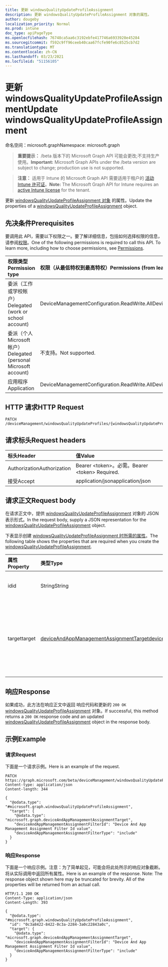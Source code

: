 ```yaml
---
title: 更新 windowsQualityUpdateProfileAssignment
description: 更新 windowsQualityUpdateProfileAssignment 对象的属性。
author: dougeby
localization_priority: Normal
ms.prod: intune
doc_type: apiPageType
ms.openlocfilehash: 76748ca5aa6c3192ebfe417746a6933928e45284
ms.sourcegitcommit: f592c9ff96ceeb40caa67fcfe90fe6c8525cb7d2
ms.translationtype: MT
ms.contentlocale: zh-CN
ms.lasthandoff: 03/23/2021
ms.locfileid: "51156105"
---
```

# <a name="update-windowsqualityupdateprofileassignment"></a><span data-ttu-id="3006e-103">更新 windowsQualityUpdateProfileAssignment</span><span class="sxs-lookup"><span data-stu-id="3006e-103">Update windowsQualityUpdateProfileAssignment</span></span>

<span data-ttu-id="3006e-104">命名空间：microsoft.graph</span><span class="sxs-lookup"><span data-stu-id="3006e-104">Namespace: microsoft.graph</span></span>

> <span data-ttu-id="3006e-105">**重要提示：** /beta 版本下的 Microsoft Graph API 可能会更改;不支持生产使用。</span><span class="sxs-lookup"><span data-stu-id="3006e-105">**Important:** Microsoft Graph APIs under the /beta version are subject to change; production use is not supported.</span></span>

> <span data-ttu-id="3006e-106">**注意：** 适用于 Intune 的 Microsoft Graph API 需要适用于租户的 [活动 Intune 许可证](https://go.microsoft.com/fwlink/?linkid=839381)。</span><span class="sxs-lookup"><span data-stu-id="3006e-106">**Note:** The Microsoft Graph API for Intune requires an [active Intune license](https://go.microsoft.com/fwlink/?linkid=839381) for the tenant.</span></span>

<span data-ttu-id="3006e-107">更新 [windowsQualityUpdateProfileAssignment 对象](../resources/intune-softwareupdate-windowsqualityupdateprofileassignment.md) 的属性。</span><span class="sxs-lookup"><span data-stu-id="3006e-107">Update the properties of a [windowsQualityUpdateProfileAssignment](../resources/intune-softwareupdate-windowsqualityupdateprofileassignment.md) object.</span></span>

## <a name="prerequisites"></a><span data-ttu-id="3006e-108">先决条件</span><span class="sxs-lookup"><span data-stu-id="3006e-108">Prerequisites</span></span>
<span data-ttu-id="3006e-p101">要调用此 API，需要以下权限之一。要了解详细信息，包括如何选择权限的信息，请参阅[权限](/graph/permissions-reference)。</span><span class="sxs-lookup"><span data-stu-id="3006e-p101">One of the following permissions is required to call this API. To learn more, including how to choose permissions, see [Permissions](/graph/permissions-reference).</span></span>

|<span data-ttu-id="3006e-111">权限类型</span><span class="sxs-lookup"><span data-stu-id="3006e-111">Permission type</span></span>|<span data-ttu-id="3006e-112">权限（从最低特权到最高特权）</span><span class="sxs-lookup"><span data-stu-id="3006e-112">Permissions (from least to most privileged)</span></span>|
|:---|:---|
|<span data-ttu-id="3006e-113">委派（工作或学校帐户）</span><span class="sxs-lookup"><span data-stu-id="3006e-113">Delegated (work or school account)</span></span>|<span data-ttu-id="3006e-114">DeviceManagementConfiguration.ReadWrite.All</span><span class="sxs-lookup"><span data-stu-id="3006e-114">DeviceManagementConfiguration.ReadWrite.All</span></span>|
|<span data-ttu-id="3006e-115">委派（个人 Microsoft 帐户）</span><span class="sxs-lookup"><span data-stu-id="3006e-115">Delegated (personal Microsoft account)</span></span>|<span data-ttu-id="3006e-116">不支持。</span><span class="sxs-lookup"><span data-stu-id="3006e-116">Not supported.</span></span>|
|<span data-ttu-id="3006e-117">应用程序</span><span class="sxs-lookup"><span data-stu-id="3006e-117">Application</span></span>|<span data-ttu-id="3006e-118">DeviceManagementConfiguration.ReadWrite.All</span><span class="sxs-lookup"><span data-stu-id="3006e-118">DeviceManagementConfiguration.ReadWrite.All</span></span>|

## <a name="http-request"></a><span data-ttu-id="3006e-119">HTTP 请求</span><span class="sxs-lookup"><span data-stu-id="3006e-119">HTTP Request</span></span>
<!-- {
  "blockType": "ignored"
}
-->
``` http
PATCH /deviceManagement/windowsQualityUpdateProfiles/{windowsQualityUpdateProfileId}/assignments/{windowsQualityUpdateProfileAssignmentId}
```

## <a name="request-headers"></a><span data-ttu-id="3006e-120">请求标头</span><span class="sxs-lookup"><span data-stu-id="3006e-120">Request headers</span></span>
|<span data-ttu-id="3006e-121">标头</span><span class="sxs-lookup"><span data-stu-id="3006e-121">Header</span></span>|<span data-ttu-id="3006e-122">值</span><span class="sxs-lookup"><span data-stu-id="3006e-122">Value</span></span>|
|:---|:---|
|<span data-ttu-id="3006e-123">Authorization</span><span class="sxs-lookup"><span data-stu-id="3006e-123">Authorization</span></span>|<span data-ttu-id="3006e-124">Bearer &lt;token&gt;。必需。</span><span class="sxs-lookup"><span data-stu-id="3006e-124">Bearer &lt;token&gt; Required.</span></span>|
|<span data-ttu-id="3006e-125">接受</span><span class="sxs-lookup"><span data-stu-id="3006e-125">Accept</span></span>|<span data-ttu-id="3006e-126">application/json</span><span class="sxs-lookup"><span data-stu-id="3006e-126">application/json</span></span>|

## <a name="request-body"></a><span data-ttu-id="3006e-127">请求正文</span><span class="sxs-lookup"><span data-stu-id="3006e-127">Request body</span></span>
<span data-ttu-id="3006e-128">在请求正文中，提供 [windowsQualityUpdateProfileAssignment](../resources/intune-softwareupdate-windowsqualityupdateprofileassignment.md) 对象的 JSON 表示形式。</span><span class="sxs-lookup"><span data-stu-id="3006e-128">In the request body, supply a JSON representation for the [windowsQualityUpdateProfileAssignment](../resources/intune-softwareupdate-windowsqualityupdateprofileassignment.md) object.</span></span>

<span data-ttu-id="3006e-129">下表显示创建 [windowsQualityUpdateProfileAssignment 时所需的属性](../resources/intune-softwareupdate-windowsqualityupdateprofileassignment.md)。</span><span class="sxs-lookup"><span data-stu-id="3006e-129">The following table shows the properties that are required when you create the [windowsQualityUpdateProfileAssignment](../resources/intune-softwareupdate-windowsqualityupdateprofileassignment.md).</span></span>

|<span data-ttu-id="3006e-130">属性</span><span class="sxs-lookup"><span data-stu-id="3006e-130">Property</span></span>|<span data-ttu-id="3006e-131">类型</span><span class="sxs-lookup"><span data-stu-id="3006e-131">Type</span></span>|<span data-ttu-id="3006e-132">说明</span><span class="sxs-lookup"><span data-stu-id="3006e-132">Description</span></span>|
|:---|:---|:---|
|<span data-ttu-id="3006e-133">id</span><span class="sxs-lookup"><span data-stu-id="3006e-133">id</span></span>|<span data-ttu-id="3006e-134">String</span><span class="sxs-lookup"><span data-stu-id="3006e-134">String</span></span>|<span data-ttu-id="3006e-135">实体的标识符</span><span class="sxs-lookup"><span data-stu-id="3006e-135">The Identifier of the entity</span></span>|
|<span data-ttu-id="3006e-136">target</span><span class="sxs-lookup"><span data-stu-id="3006e-136">target</span></span>|[<span data-ttu-id="3006e-137">deviceAndAppManagementAssignmentTarget</span><span class="sxs-lookup"><span data-stu-id="3006e-137">deviceAndAppManagementAssignmentTarget</span></span>](../resources/intune-shared-deviceandappmanagementassignmenttarget.md)|<span data-ttu-id="3006e-138">功能更新配置文件分配到的分配目标。</span><span class="sxs-lookup"><span data-stu-id="3006e-138">The assignment target that the feature update profile is assigned to.</span></span>|



## <a name="response"></a><span data-ttu-id="3006e-139">响应</span><span class="sxs-lookup"><span data-stu-id="3006e-139">Response</span></span>
<span data-ttu-id="3006e-140">如果成功，此方法在响应正文中返回 响应代码和更新的 `200 OK` [windowsQualityUpdateProfileAssignment](../resources/intune-softwareupdate-windowsqualityupdateprofileassignment.md) 对象。</span><span class="sxs-lookup"><span data-stu-id="3006e-140">If successful, this method returns a `200 OK` response code and an updated [windowsQualityUpdateProfileAssignment](../resources/intune-softwareupdate-windowsqualityupdateprofileassignment.md) object in the response body.</span></span>

## <a name="example"></a><span data-ttu-id="3006e-141">示例</span><span class="sxs-lookup"><span data-stu-id="3006e-141">Example</span></span>

### <a name="request"></a><span data-ttu-id="3006e-142">请求</span><span class="sxs-lookup"><span data-stu-id="3006e-142">Request</span></span>
<span data-ttu-id="3006e-143">下面是一个请求示例。</span><span class="sxs-lookup"><span data-stu-id="3006e-143">Here is an example of the request.</span></span>
``` http
PATCH https://graph.microsoft.com/beta/deviceManagement/windowsQualityUpdateProfiles/{windowsQualityUpdateProfileId}/assignments/{windowsQualityUpdateProfileAssignmentId}
Content-type: application/json
Content-length: 344

{
  "@odata.type": "#microsoft.graph.windowsQualityUpdateProfileAssignment",
  "target": {
    "@odata.type": "microsoft.graph.deviceAndAppManagementAssignmentTarget",
    "deviceAndAppManagementAssignmentFilterId": "Device And App Management Assignment Filter Id value",
    "deviceAndAppManagementAssignmentFilterType": "include"
  }
}
```

### <a name="response"></a><span data-ttu-id="3006e-144">响应</span><span class="sxs-lookup"><span data-stu-id="3006e-144">Response</span></span>
<span data-ttu-id="3006e-p102">下面是一个响应示例。注意：为了简单起见，可能会将此处所示的响应对象截断。将从实际调用中返回所有属性。</span><span class="sxs-lookup"><span data-stu-id="3006e-p102">Here is an example of the response. Note: The response object shown here may be truncated for brevity. All of the properties will be returned from an actual call.</span></span>
``` http
HTTP/1.1 200 OK
Content-Type: application/json
Content-Length: 393

{
  "@odata.type": "#microsoft.graph.windowsQualityUpdateProfileAssignment",
  "id": "0c3a8422-8422-0c3a-2284-3a0c22843a0c",
  "target": {
    "@odata.type": "microsoft.graph.deviceAndAppManagementAssignmentTarget",
    "deviceAndAppManagementAssignmentFilterId": "Device And App Management Assignment Filter Id value",
    "deviceAndAppManagementAssignmentFilterType": "include"
  }
}
```




